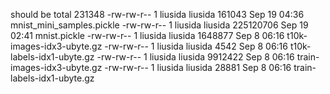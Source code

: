 should be 
total 231348
-rw-rw-r-- 1 liusida liusida    161043 Sep 19 04:36 mnist_mini_samples.pickle
-rw-rw-r-- 1 liusida liusida 225120706 Sep 19 02:41 mnist.pickle
-rw-rw-r-- 1 liusida liusida   1648877 Sep  8 06:16 t10k-images-idx3-ubyte.gz
-rw-rw-r-- 1 liusida liusida      4542 Sep  8 06:16 t10k-labels-idx1-ubyte.gz
-rw-rw-r-- 1 liusida liusida   9912422 Sep  8 06:16 train-images-idx3-ubyte.gz
-rw-rw-r-- 1 liusida liusida     28881 Sep  8 06:16 train-labels-idx1-ubyte.gz

